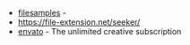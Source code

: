 - [filesamples](https://filesamples.com) - 
- https://file-extension.net/seeker/
- [envato](https://elements.envato.com/) - The unlimited creative subscription
